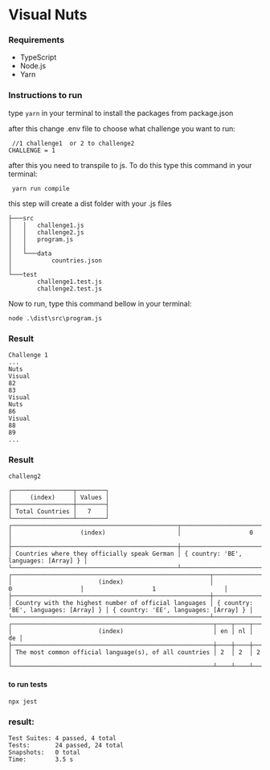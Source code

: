 # Visual Nuts

### Requirements
- TypeScript
- Node.js 
- Yarn

### Instructions to run

type `yarn` in your terminal to install the packages from package.json

after this change .env file to choose what challenge you want to run:

```env
 //1 challenge1  or 2 to challenge2
CHALLENGE = 1
```

after this you need to transpile to js. To do this type this command in your terminal:

```command
 yarn run compile
```

this step will create a dist folder with your .js files

```result
├───src
│   │   challenge1.js
│   │   challenge2.js
│   │   program.js
│   │
│   └───data
│           countries.json
│
└───test
        challenge1.test.js
        challenge2.test.js
```

Now to run, type this command bellow in your terminal:

```command
node .\dist\src\program.js 
```

### Result


```command
Challenge 1
...
Nuts
Visual
82
83
Visual
Nuts
86
Visual
88
89
...
```

### Result
```command
challeng2

┌─────────────────┬────────┐
│     (index)     │ Values │
├─────────────────┼────────┤
│ Total Countries │   7    │
└─────────────────┴────────┘
┌──────────────────────────────────────────────┬───────────────────────────────────────┐
│                   (index)                    │                   0                   │
├──────────────────────────────────────────────┼───────────────────────────────────────┤
│ Countries where they officially speak German │ { country: 'BE', languages: [Array] } │
└──────────────────────────────────────────────┴───────────────────────────────────────┘
┌───────────────────────────────────────────────────────┬───────────────────────────────────────┬───────────────────────────────────────┐
│                        (index)                        │                   0                   │                   1                   │
├───────────────────────────────────────────────────────┼───────────────────────────────────────┼───────────────────────────────────────┤
│ Country with the highest number of official languages │ { country: 'BE', languages: [Array] } │ { country: 'EE', languages: [Array] } │
└───────────────────────────────────────────────────────┴───────────────────────────────────────┴───────────────────────────────────────┘
┌────────────────────────────────────────────────────────┬────┬────┬────┐
│                        (index)                         │ en │ nl │ de │
├────────────────────────────────────────────────────────┼────┼────┼────┤
│ The most common official language(s), of all countries │ 2  │ 2  │ 2  │
└────────────────────────────────────────────────────────┴────┴────┴────┘

```



#### to run tests
```command
npx jest
```

### result:
```command
Test Suites: 4 passed, 4 total
Tests:       24 passed, 24 total
Snapshots:   0 total
Time:        3.5 s
```